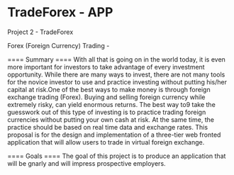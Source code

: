 # TradeForex - APP
Project 2 - TradeForex 

Forex (Foreign Currency) Trading -

==== Summary ====
With all that is going on in the world today, it is even more important for investors to take advantage of every investment opportunity. While there are many ways to invest, there are not many tools for the novice investor to use and practice investing without putting his/her capital at risk.One of the best ways to make money is through foreign exchange trading (Forex). Buying and selling foreign currency while extremely risky, can yield enormous returns. The best way to9 take the guesswork out of this type of investing is to practice trading foreign currencies without putting your own cash at risk. At the same time, the practice should be based on real time data and exchange rates. This proposal is for the design and implementation of a three-tier web fronted application that will allow users to trade in virtual foreign exchange. 

==== Goals ====
The goal of this project is to produce an application that will be gnarly and will impress prospective employers. 
